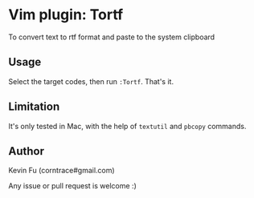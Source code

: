 Vim plugin: Tortf
================
To convert text to rtf format and paste to the system clipboard

Usage
-----
Select the target codes, then run `:Tortf`. That's it.

Limitation
----------
It's only tested in Mac, with the help of `textutil` and `pbcopy` commands. 

Author
------
Kevin Fu (corntrace#gmail.com)

Any issue or pull request is welcome :)
